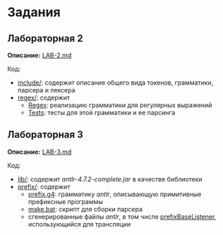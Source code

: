 # Задания

## Лабораторная 2

**Описание:** [LAB-2.md](src/regex/LAB-2.md)

Код:
* [include/](include): содержит описание общего вида токенов, грамматики, парсера и лексера
* [regex/](src/regex): содержит 
    * [Regex](src/regex/Regex.kt): реализацию грамматики для регулярных выражений
    * [Tests](src/regex/test/Tests.kt): тесты для этой грамматики и ее парсинга
    
## Лабораторная 3

**Описание:** [LAB-3.md](src/prefix/LAB-3.md)

Код:
* [lib/](lib): содержит _antlr-4.7.2-complete.jar_ в качестве библиотеки
* [prefix/](src/prefix): содержит 
    * [prefix.g4](src/prefix/prefix.g4): грамматику _antlr_, описывающую примитивные префиксные программы
    * [make.bat](src/prefix/make.bat): скрипт для сборки парсера
    * сгенерированные файлы _antlr_, в том числе [prefixBaseListener](src/prefix/prefixBaseListener.java), использующийся для трансляции